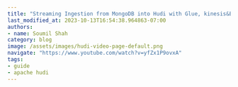 ```yaml
---
title: "Streaming Ingestion from MongoDB into Hudi with Glue, kinesis&Event bridge&MongoStream Hands on labs"
last_modified_at: 2023-10-13T16:54:38.964863-07:00
authors:
- name: Soumil Shah
category: blog
image: /assets/images/hudi-video-page-default.png
navigate: "https://www.youtube.com/watch?v=yfZx1P9ovxA"
tags:
- guide
- apache hudi
---
```

